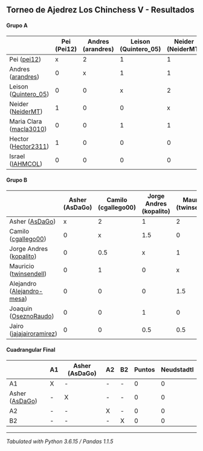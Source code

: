 ## Torneo de Ajedrez Los Chinchess V - Resultados

#### Grupo A
|                                                                       | Pei (Pei12) | Andres (arandres) | Leison (Quintero_05) | Neider (NeiderMT) | Maria Clara (macla3010) | Hector (Hector2311) | Israel (IAHMCOL) | Bye | PTOS | Neudstatdl |
|-----------------------------------------------------------------------|-------------|-------------------|----------------------|-------------------|-------------------------|---------------------|------------------|-----|------|------------|
| Pei ([pei12](https://lichess.org/?user=pei12#friend))                 |           x |                 2 |                    1 |                 1 |                       2 |                   0 |                1 |   2 |    9 |         46 |
| Andres ([arandres](https://lichess.org/?user=arandres#friend))        |           0 |                 x |                    1 |                 1 |                       2 |                   2 |                2 |   1 |    9 |         38 |
| Leison ([Quintero_05](https://lichess.org/?user=Quintero_05#friend))  |           0 |                 0 |                    x |                 2 |                       1 |                   1 |                2 |   2 |    8 |         26 |
| Neider ([NeiderMT](https://lichess.org/?user=NeiderMT#friend))        |           1 |                 0 |                    0 |                 x |                       0 |                   2 |                2 |   1 |    6 |         21 |
| Maria Clara ([macla3010](https://lichess.org/?user=macla3010#friend)) |           0 |                 0 |                    1 |                 1 |                       x |                   1 |                1 |   2 |    6 |         20 |
| Hector ([Hector2311](https://lichess.org/?user=Hector2311#friend))    |           1 |                 0 |                    0 |                 0 |                       0 |                   x |                1 |   2 |    4 |         11 |
| Israel ([IAHMCOL](https://lichess.org/?user=IAHMCOL#friend))          |           0 |                 0 |                    0 |                 0 |                       0 |                   1 |                x |   1 |    2 |          4 |

#### Grupo B
|                                                                               | Asher (AsDaGo) | Camilo (cgallego00) | Jorge Andres (kopalito) | Mauricio (twinsendell) | Alejandro (Alejandro-mesa) | Joaquin (OseznoRaudo) | Jairo (jajajairoramirez) | Bye | PTOS | Neudstatdl |
|-------------------------------------------------------------------------------|----------------|---------------------|-------------------------|------------------------|----------------------------|-----------------------|--------------------------|-----|------|------------|
| Asher ([AsDaGo](https://lichess.org/?user=AsDaGo#friend))                     |              x |                   2 |                       1 |                      2 |                          2 |                     1 |                        1 |   2 |   11 |         51 |
| Camilo ([cgallego00](https://lichess.org/?user=cgallego00#friend))            |              0 |                   x |                     1.5 |                      0 |                          1 |                     1 |                        2 |   2 |  7.5 |         27 |
| Jorge Andres ([kopalito](https://lichess.org/?user=kopalito#friend))          |              0 |                 0.5 |                       x |                      1 |                          2 |                     1 |                      1.5 |   1 |    7 |      28.75 |
| Mauricio ([twinsendell](https://lichess.org/?user=twinsendell#friend))        |              0 |                   1 |                       0 |                      x |                        0.5 |                     2 |                      1.5 |   1 |    6 |      23.75 |
| Alejandro ([Alejandro-mesa](https://lichess.org/?user=Alejandro-mesa#friend)) |              0 |                   0 |                       0 |                    1.5 |                          x |                     1 |                        1 |   1 |  4.5 |         17 |
| Joaquin ([OseznoRaudo](https://lichess.org/?user=OseznoRaudo#friend))         |              0 |                   0 |                       1 |                      0 |                          1 |                     x |                        0 |   2 |    4 |       11.5 |
| Jairo ([jajajairoramirez](https://lichess.org/?user=jajajairoramirez#friend)) |              0 |                   0 |                     0.5 |                    0.5 |                          0 |                     1 |                        x |   2 |    4 |       10.5 |

#### Cuadrangular Final
|                                                           | A1 | Asher (AsDaGo) | A2 | B2 | Puntos | Neudstadtl |
|-----------------------------------------------------------|----|----------------|----|----|--------|------------|
| A1                                                        | X  | -              | -  | -  |      0 |          0 |
| Asher ([AsDaGo](https://lichess.org/?user=AsDaGo#friend)) | -  | X              | -  | -  |      0 |          0 |
| A2                                                        | -  | -              | X  | -  |      0 |          0 |
| B2                                                        | -  | -              | -  | X  |      0 |          0 |

****
*Tabulated with Python 3.6.15 / Pandas 1.1.5*
